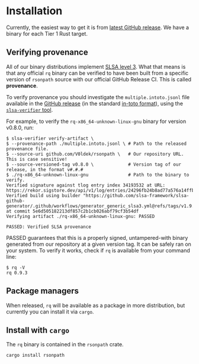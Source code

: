 # Installation

Currently, the easiest way to get it is from [latest GitHub release](https://github.com/V0ldek/rsonpath/releases/latest).
We have a binary for each Tier 1 Rust target.

## Verifying provenance

All of our binary distributions implement [SLSA level 3](https://slsa.dev/spec/v1.0/).
What that means is that any official `rq` binary can be verified to have been
built from a specific version of `rsonpath` source with our official GitHub Release CI.
This is called **provenance**.

To verify provenance you should investigate the `multiple.intoto.jsonl` file available
in the [GitHub release](https://github.com/V0ldek/rsonpath/releases) (in the standard
[in-toto format](https://in-toto.io/)), using the [`slsa-verifier` tool](https://github.com/slsa-framework/slsa-verifier).

For example, to verify the `rq-x86_64-unknown-linux-gnu` binary for version v0.8.0, run:

```console,ignore
$ slsa-verifier verify-artifact \
$ --provenance-path ./multiple.intoto.jsonl \ # Path to the released provenance file.
$ --source-uri github.com/V0ldek/rsonpath \   # Our repository URL. This is case sensitive!
$ --source-versioned-tag v0.8.0 \             # Version tag of our release, in the format v#.#.#
$ ./rq-x86_64-unknown-linux-gnu               # Path to the binary to verify.
Verified signature against tlog entry index 34193532 at URL: https://rekor.sigstore.dev/api/v1/log/entries/24296fb24b8ad77a576a14ffb58e0477203bcd311b396b9a4c8c3cc66484053a451b67faf87c1542
Verified build using builder "https://github.com/slsa-framework/slsa-github-generator/.github/workflows/generator_generic_slsa3.yml@refs/tags/v1.9.0" at commit 5e6d505182213df857c2b1cb026abf79cf3b54df
Verifying artifact ./rq-x86_64-unknown-linux-gnu: PASSED

PASSED: Verified SLSA provenance
```

PASSED guarantees that this is a properly signed, untampered-with binary generated
from our repository at a given version tag. It can be safely ran on your system.
To verify it works, check if `rq` is available from your command line:

```console
$ rq -V
rq 0.9.3

```

## Package managers

When released, `rq` will be available as a package in more distribution,
but currently you can install it via `cargo`.

## Install with `cargo`

The `rq` binary is contained in the `rsonpath` crate.

```bash
cargo install rsonpath
```
